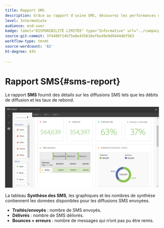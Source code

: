 ```yaml
---
title: Rapport SMS
description: Grâce au rapport d'usine SMS, découvrez les performances de vos diffusions SMS.
level: Intermediate
audience: end-user
badge: label="DISPONIBILITÉ LIMITÉE" type="Informative" url="../campaign-standard-migration-home.md" tooltip="Limité aux utilisateurs migrés Campaign Standard"
source-git-commit: 3f4400f24b75e8e435610afbe49e9d9444dbf563
workflow-type: tm+mt
source-wordcount: '82'
ht-degree: 43%

---
```


# Rapport SMS{#sms-report}

Le rapport **SMS** fournit des détails sur les diffusions SMS tels que les débits de diffusion et les taux de rebond.

![](assets/dynamic_report_sms.png)

La tableau **Synthèse des SMS**, les graphiques et les nombres de synthèse contiennent les données disponibles pour les diffusions SMS envoyées.

* **Traités/envoyés** : nombre de SMS envoyés.
* **Délivrés** : nombre de SMS délivrés.
* **Bounces + erreurs** : nombre de messages qui n’ont pas pu être remis.
